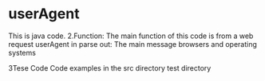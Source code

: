 # userAgent
This is java code.
2.Function:
  The main function of this code is from a web 
  request userAgent in parse out: The main message browsers and operating systems
  
3Tese Code
Code examples in the src directory test directory
